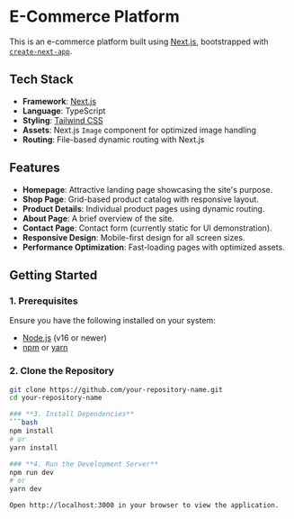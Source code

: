 # **E-Commerce Platform**

This is an e-commerce platform built using [Next.js](https://nextjs.org), bootstrapped with [`create-next-app`](https://nextjs.org/docs/app/api-reference/cli/create-next-app).

## **Tech Stack**

- **Framework**: [Next.js](https://nextjs.org)  
- **Language**: TypeScript  
- **Styling**: [Tailwind CSS](https://tailwindcss.com)  
- **Assets**: Next.js `Image` component for optimized image handling  
- **Routing**: File-based dynamic routing with Next.js  

## **Features**

- **Homepage**: Attractive landing page showcasing the site's purpose.
- **Shop Page**: Grid-based product catalog with responsive layout.
- **Product Details**: Individual product pages using dynamic routing.
- **About Page**: A brief overview of the site.
- **Contact Page**: Contact form (currently static for UI demonstration).
- **Responsive Design**: Mobile-first design for all screen sizes.
- **Performance Optimization**: Fast-loading pages with optimized assets.

## **Getting Started**

### **1. Prerequisites**
Ensure you have the following installed on your system:
- [Node.js](https://nodejs.org) (v16 or newer)
- [npm](https://www.npmjs.com/) or [yarn](https://yarnpkg.com/)

### **2. Clone the Repository**
```bash
git clone https://github.com/your-repository-name.git
cd your-repository-name

### **3. Install Dependencies**
```bash
npm install
# or
yarn install

### **4. Run the Development Server**
npm run dev
# or
yarn dev

Open http://localhost:3000 in your browser to view the application.
